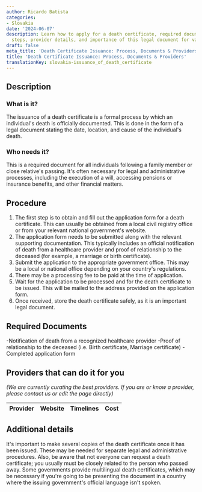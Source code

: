 ```yaml
---
author: Ricardo Batista
categories:
- Slovakia
date: '2024-06-07'
description: Learn how to apply for a death certificate, required documents, application
  steps, provider details, and importance of this legal document for various purposes.
draft: false
meta_title: 'Death Certificate Issuance: Process, Documents & Providers'
title: 'Death Certificate Issuance: Process, Documents & Providers'
translationKey: slovakia-issuance_of_death_certificate
---
```



## Description
### What is it?
The issuance of a death certificate is a formal process by which an individual's death is officially documented. This is done in the form of a legal document stating the date, location, and cause of the individual's death.

### Who needs it?
This is a required document for all individuals following a family member or close relative's passing. It's often necessary for legal and administrative processes, including the execution of a will, accessing pensions or insurance benefits, and other financial matters.

## Procedure
1. The first step is to obtain and fill out the application form for a death certificate. This can usually be obtained from a local civil registry office or from your relevant national government's website.
2. The application form needs to be submitted along with the relevant supporting documentation. This typically includes an official notification of death from a healthcare provider and proof of relationship to the deceased (for example, a marriage or birth certificate).
3. Submit the application to the appropriate government office. This may be a local or national office depending on your country's regulations.
4. There may be a processing fee to be paid at the time of application.
5. Wait for the application to be processed and for the death certificate to be issued. This will be mailed to the address provided on the application form.
6. Once received, store the death certificate safely, as it is an important legal document.

## Required Documents
-Notification of death from a recognized healthcare provider
-Proof of relationship to the deceased (i.e. Birth certificate, Marriage certificate)
-Completed application form

## Providers that can do it for you

_(We are currently curating the best providers. If you are or know a provider, please contact us or edit the page directly)_

| Provider        |     Website     |     Timelines    |       Cost      |
| --------------- | --------------- |  :-------------: | :-------------: |

## Additional details
It's important to make several copies of the death certificate once it has been issued. These may be needed for separate legal and administrative procedures. Also, be aware that not everyone can request a death certificate; you usually must be closely related to the person who passed away. Some governments provide multilingual death certificates, which may be necessary if you're going to be presenting the document in a country where the issuing government's official language isn't spoken.